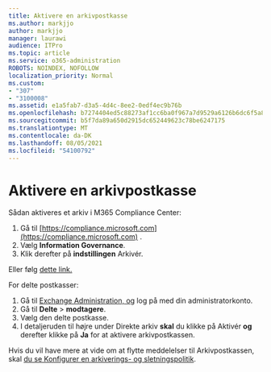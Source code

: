 ```yaml
---
title: Aktivere en arkivpostkasse
ms.author: markjjo
author: markjjo
manager: laurawi
audience: ITPro
ms.topic: article
ms.service: o365-administration
ROBOTS: NOINDEX, NOFOLLOW
localization_priority: Normal
ms.custom:
- "307"
- "3100008"
ms.assetid: e1a5fab7-d3a5-4d4c-8ee2-0edf4ec9b76b
ms.openlocfilehash: b7274404ed5c88273af1cc6ba0f967a7d9529a6126b6dc6f5a8e9561f0b77418
ms.sourcegitcommit: b5f7da89a650d2915dc652449623c78be6247175
ms.translationtype: MT
ms.contentlocale: da-DK
ms.lasthandoff: 08/05/2021
ms.locfileid: "54100792"
---
```

# <a name="enable-an-archive-mailbox"></a>Aktivere en arkivpostkasse

Sådan aktiveres et arkiv i M365 Compliance Center:

1. Gå til [https://compliance.microsoft.com](https://compliance.microsoft.com) .
2. Vælg **Information Governance**.
3. Klik derefter på **indstillingen** Arkivér.

Eller følg [dette link.](https://sip.compliance.microsoft.com/informationgovernance?viewid=archive)  

For delte postkasser:

1. Gå til [Exchange Administration, og](https://outlook.office365.com/ecp) log på med din administratorkonto.
2. Gå til **Delte**  >  **modtagere**.
3. Vælg den delte postkasse.
4. I detaljeruden til højre under Direkte arkiv **skal** du klikke på Aktivér **og** derefter klikke på **Ja** for at aktivere arkivpostkassen.

Hvis du vil have mere at vide om at flytte meddelelser til Arkivpostkassen, skal [du se Konfigurer en arkiverings- og sletningspolitik](https://docs.microsoft.com//office365/securitycompliance/set-up-an-archive-and-deletion-policy-for-mailboxes).
